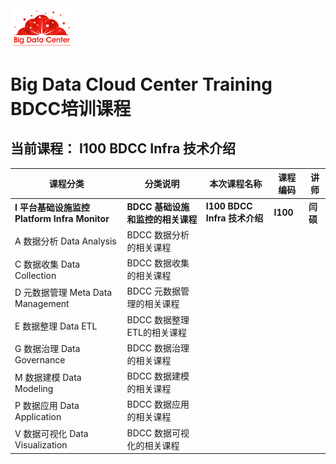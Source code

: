 
<img src="BDC.png" title="NAME" height="20%" width="20%">


# Big Data Cloud Center Training BDCC培训课程

## 当前课程： I100 BDCC Infra 技术介绍



|课程分类|分类说明|本次课程名称|课程编码|讲师|
--------|----|-------|--------|-----
|**I 平台基础设施监控 Platform Infra Monitor**|**BDCC 基础设施和监控的相关课程**|**I100 BDCC Infra 技术介绍**|**I100**|**闫硕**|
|A 数据分析 Data Analysis |BDCC 数据分析的相关课程 | | | |
|C 数据收集 Data Collection |BDCC 数据收集的相关课程 | | | |
|D 元数据管理 Meta Data Management |BDCC 元数据管理的相关课程 | | | |
|E 数据整理 Data ETL |BDCC 数据整理ETL的相关课程 | | | |
|G 数据治理 Data Governance |BDCC 数据治理的相关课程 | | | |
|M 数据建模 Data Modeling |BDCC 数据建模的相关课程 | | | |
|P 数据应用 Data Application |BDCC 数据应用的相关课程 | | | |
|V 数据可视化 Data Visualization |BDCC 数据可视化的相关课程 | | | |


